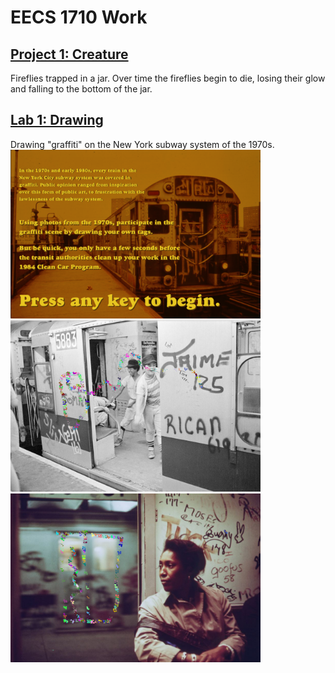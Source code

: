 # EECS 1710 Work

## [Project 1: Creature](https://github.com/inarticulatetheory/EECS1710-michelle/tree/main/Project_1C)
Fireflies trapped in a jar. Over time the fireflies begin to die, losing their glow and falling to the bottom of the jar.

## [Lab 1: Drawing](https://github.com/inarticulatetheory/EECS1710-michelle/tree/main/Lab%201)
Drawing "graffiti" on the New York subway system of the 1970s.
<br />
<img src="./Lab%201/images/screenshot1.png" width="400px">
<img src="./Lab%201/images/screenshot2.png" width="400px">
<img src="./Lab%201/images/screenshot3.png" width="400px">

